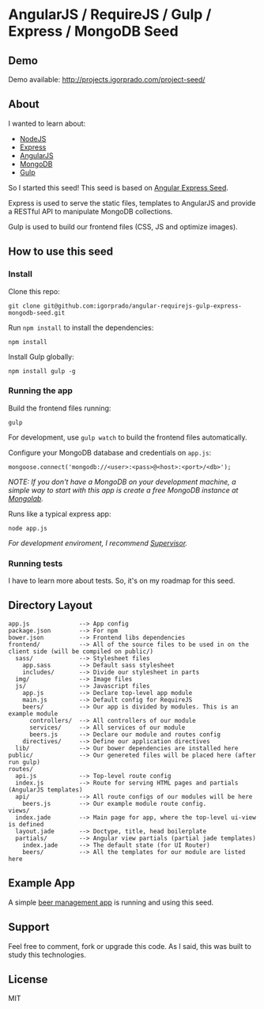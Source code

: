 # AngularJS / RequireJS / Gulp / Express / MongoDB Seed

## Demo

Demo available: http://projects.igorprado.com/project-seed/

## About

I wanted to learn about:
* [NodeJS](http://nodejs.org/)
* [Express](http://expressjs.com/)
* [AngularJS](https://angularjs.org/)
* [MongoDB](https://www.mongodb.com/)
* [Gulp](http://gulpjs.com/)

So I started this seed! This seed is based on [Angular Express Seed](https://github.com/btford/angular-express-seed).

Express is used to serve the static files, templates to AngularJS and provide a RESTful API to manipulate MongoDB collections.

Gulp is used to build our frontend files (CSS, JS and optimize images).

## How to use this seed

### Install

Clone this repo:

    git clone git@github.com:igorprado/angular-requirejs-gulp-express-mongodb-seed.git

Run `npm install` to install the dependencies:
    
    npm install

Install Gulp globally:

    npm install gulp -g

### Running the app

Build the frontend files running:

    gulp

For development, use `gulp watch` to build the frontend files automatically.

Configure your MongoDB database and credentials on `app.js`:

    mongoose.connect('mongodb://<user>:<pass>@<host>:<port>/<db>');

_NOTE: If you don't have a MongoDB on your development machine, a simple way to start with this app is create a free MongoDB instance at [Mongolab](https://mongolab.com/home)._

Runs like a typical express app:

    node app.js

_For development enviroment, I recommend [Supervisor](https://github.com/isaacs/node-supervisor)._

### Running tests

I have to learn more about tests. So, it's on my roadmap for this seed.

## Directory Layout
    
    app.js              --> App config
    package.json        --> For npm
    bower.json          --> Frontend libs dependencies
    frontend/           --> All of the source files to be used in on the client side (will be compiled on public/)
      sass/             --> Stylesheet files
        app.sass        --> Default sass stylesheet
        includes/       --> Divide our stylesheet in parts
      img/              --> Image files
      js/               --> Javascript files
        app.js          --> Declare top-level app module
        main.js         --> Default config for RequireJS
        beers/          --> Our app is divided by modules. This is an example module
          controllers/  --> All controllers of our module
          services/     --> All services of our module
          beers.js      --> Declare our module and routes config
        directives/     --> Define our application directives
      lib/              --> Our bower dependencies are installed here
    public/             --> Our genereted files will be placed here (after run gulp)
    routes/
      api.js            --> Top-level route config
      index.js          --> Route for serving HTML pages and partials (AngularJS templates)
      api/              --> All route configs of our modules will be here
        beers.js        --> Our example module route config.
    views/
      index.jade        --> Main page for app, where the top-level ui-view is defined
      layout.jade       --> Doctype, title, head boilerplate
      partials/         --> Angular view partials (partial jade templates)
        index.jade      --> The default state (for UI Router)
        beers/          --> All the templates for our module are listed here



## Example App

A simple [beer management app](http://projects.igorprado.com/project-seed/) is running and using this seed.

## Support

Feel free to comment, fork or upgrade this code. As I said, this was built to study this technologies.

## License
MIT